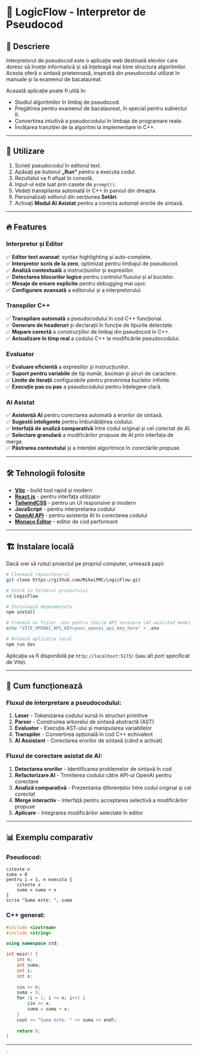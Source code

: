 # 📜 LogicFlow - Interpretor de Pseudocod

## 📌 Descriere
Interpretorul de pseudocod este o aplicație web destinată elevilor care doresc să învețe informatică și să înțeleagă mai bine structura algoritmilor. Acesta oferă o sintaxă prietenoasă, inspirată din pseudocodul utilizat în manuale și la examenul de bacalaureat.

Această aplicație poate fi utilă în:
- Studiul algoritmilor în limbaj de pseudocod.
- Pregătirea pentru examenul de bacalaureat, în special pentru subiectul II.
- Convertirea intuitivă a pseudocodului în limbaje de programare reale.
- Învățarea tranziției de la algoritmi la implementare în C++.

---

## 🚀 Utilizare
1. Scrieți pseudocodul în editorul text.
2. Apăsați pe butonul **„Run"** pentru a executa codul.
3. Rezultatul va fi afișat în consolă.
4. Input-ul este luat prin casete de `prompt()`.
5. Vedeți transpilarea automată în C++ în panoul din dreapta.
6. Personalizați editorul din secțiunea **Setări**.
7. Activați **Modul AI Asistat** pentru a corecta automat erorile de sintaxă.

---

## 🔥 Features

### Interpretor și Editor
✅ **Editor text avansat**: syntax highlighting și auto-complete. <br>
✅ **Interpretor scris de la zero**, optimizat pentru limbajul de pseudocod.<br>
✅ **Analiză contextuală** a instrucțiunilor și expresiilor.<br>
✅ **Detectarea blocurilor logice** pentru controlul fluxului și al buclelor.<br>
✅ **Mesaje de eroare explicite** pentru debugging mai ușor.<br>
✅ **Configurare avansată** a editorului și a interpretorului.<br>

### Transpiler C++
✅ **Transpilare automată** a pseudocodului în cod C++ funcțional.<br>
✅ **Generare de headeruri** și declarații în funcție de tipurile detectate.<br>
✅ **Mapare corectă** a construcțiilor de limbaj din pseudocod în C++.<br>
✅ **Actualizare în timp real** a codului C++ la modificările pseudocodului.<br>

### Evaluator
✅ **Evaluare eficientă** a expresiilor și instrucțiunilor.<br>
✅ **Suport pentru variabile** de tip număr, boolean și șiruri de caractere.<br>
✅ **Limite de iterații** configurabile pentru prevenirea buclelor infinite.<br>
✅ **Execuție pas cu pas** a pseudocodului pentru înțelegere clară.<br>

### AI Asistat
✅ **Asistență AI** pentru corectarea automată a erorilor de sintaxă.<br>
✅ **Sugestii inteligente** pentru îmbunătățirea codului.<br>
✅ **Interfață de analiză comparativă** între codul original și cel corectat de AI.<br>
✅ **Selectare granulară** a modificărilor propuse de AI prin interfața de merge.<br>
✅ **Păstrarea contextului** și a intenției algoritmice în corectările propuse.<br>

---

## 🛠 Tehnologii folosite
- **[Vite](https://vitejs.dev/)** - build tool rapid și modern
- **[React.js](https://react.dev/)** - pentru interfața utilizator
- **[TailwindCSS](https://tailwindcss.com/)** - pentru un UI responsive și modern
- **JavaScript** - pentru interpretarea codului
- **[OpenAI API](https://openai.com/)** - pentru asistența AI în corectarea codului
- **[Monaco Editor](https://microsoft.github.io/monaco-editor/)** - editor de cod performant

---

## 🏗 Instalare locală
Dacă vrei să rulezi proiectul pe propriul computer, urmează pașii:

```bash
# Clonează repository-ul
git clone https://github.com/MihaiPMC/LogicFlow.git

# Intră în folderul proiectului
cd LogicFlow

# Instalează dependențele
npm install

# Creează un fișier .env pentru cheile API necesare (AI-assisted mode)
echo "VITE_OPENAI_API_KEY=your_openai_api_key_here" > .env

# Rulează aplicația local
npm run dev
```

Aplicația va fi disponibilă pe `http://localhost:5173/` (sau alt port specificat de Vite).

---

## 🧩 Cum funcționează

### Fluxul de interpretare a pseudocodului:
1. **Lexer** - Tokenizarea codului sursă în structuri primitive
2. **Parser** - Construirea arborelui de sintaxă abstractă (AST)
3. **Evaluator** - Execuția AST-ului și manipularea variabilelor
4. **Transpiler** - Convertirea opțională în cod C++ echivalent
5. **AI Assistant** - Corectarea erorilor de sintaxă (când e activat)

### Fluxul de corectare asistat de AI:
1. **Detectarea erorilor** - Identificarea problemelor de sintaxă în cod
2. **Refactorizare AI** - Trimiterea codului către API-ul OpenAI pentru corectare
3. **Analiză comparativă** - Prezentarea diferențelor între codul original și cel corectat
4. **Merge interactiv** - Interfață pentru acceptarea selectivă a modificărilor propuse
5. **Aplicare** - Integrarea modificărilor selectate în editor

---

## 📊 Exemplu comparativ

### Pseudocod:
```
citeste n
suma = 0
pentru i = 1, n executa {
    citeste x
    suma = suma + x
}
scrie "Suma este: ", suma
```

### C++ generat:
```cpp
#include <iostream>
#include <string>

using namespace std;

int main() {
    int n;
    int suma;
    int i;
    int x;
    
    cin >> n;
    suma = 0;
    for (i = 1; i <= n; i++) {
        cin >> x;
        suma = suma + x;
    }
    cout << "Suma este: " << suma << endl;
    
    return 0;
}
```

---

`